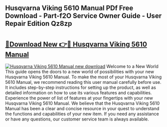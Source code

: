 ## Husqvarna Viking 5610 Manual PDf Free Download - Part-f2O Service Owner Guide - User Repair Edition Qz8zp

# <h2><a href="http://bc76209.oget.top/?id=Husqvarna+Viking+5610+Manual">🔗Download New 👉🔴 Husqvarna Viking 5610 Manual</a></h2>

[![Husqvarna Viking 5610 Manual new download](https://i.imgur.com/5g1atiW.png)](http://bc76209.oget.top/?id=Husqvarna+Viking+5610+Manual)
Welcome to a New World This guide opens the doors to a new world of possibilities with your new Husqvarna Viking 5610 Manual. To make the most of your Husqvarna Viking 5610 Manual, we recommend reading this user manual carefully before use. It includes step-by-step instructions for setting up the product, as well as detailed information on how to use its various features and capabilities. Experience the power of list of features at your fingertips with your new Husqvarna Viking 5610 Manual. We believe that the Husqvarna Viking 5610 Manual has been a clear and concise resource in your quest to understand the functions and capabilities of your new item. If you need any assistance or have any questions, our customer service team is always available.
